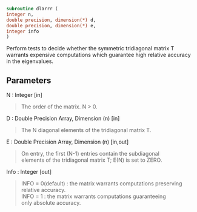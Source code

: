 ```fortran  
subroutine dlarrr (  
integer n,  
double precision, dimension(*) d,  
double precision, dimension(*) e,  
integer info  
)  
```  
  
Perform tests to decide whether the symmetric tridiagonal matrix T  
warrants expensive computations which guarantee high relative accuracy  
in the eigenvalues.  
  
## Parameters  
N : Integer [in]  
> The order of the matrix. N > 0.  
  
D : Double Precision Array, Dimension (n) [in]  
> The N diagonal elements of the tridiagonal matrix T.  
  
E : Double Precision Array, Dimension (n) [in,out]  
> On entry, the first (N-1) entries contain the subdiagonal  
> elements of the tridiagonal matrix T; E(N) is set to ZERO.  
  
Info : Integer [out]  
> INFO = 0(default) : the matrix warrants computations preserving  
> relative accuracy.  
> INFO = 1          : the matrix warrants computations guaranteeing  
> only absolute accuracy.  
  

